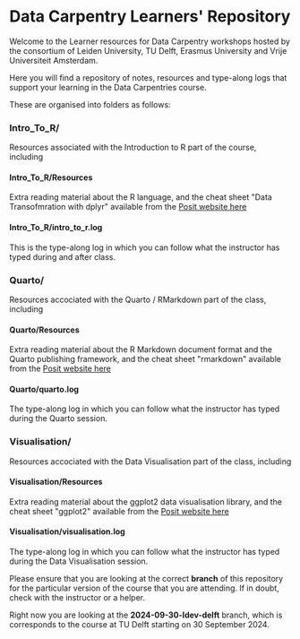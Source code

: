 # Data Carpentry Learners' Repository

Welcome to the Learner resources for Data Carpentry workshops hosted by the consortium of Leiden University, TU Delft, Erasmus University and Vrije Universiteit Amsterdam.

Here you will find a repository of notes, resources and type-along logs that support your learning in the Data Carpentries course.

These are organised into folders as follows:
### Intro_To_R/
Resources associated with the Introduction to R part of the course, including

#### Intro_To_R/Resources
Extra reading material about the R language, and the cheat sheet "Data Transofmration with dplyr" available from the [Posit website here](https://rstudio.github.io/cheatsheets/html/data-transformation.html?_gl=1*1qi8b6q*_ga*MTkyNzI0NTk1Ni4xNzAwNjU1MjU1*_ga_2C0WZ1JHG0*MTcyNjgyMDA3Mi4yLjAuMTcyNjgyMDA3Mi4wLjAuMA..)

#### Intro_To_R/intro_to_r.log
This is the type-along log in which you can follow what the instructor has typed during and after class.

### Quarto/
Resources accociated with the Quarto / RMarkdown part of the class, including

#### Quarto/Resources
Extra reading material about the R Markdown document format and the Quarto publishing framework, and the cheat sheet "rmarkdown" available from the [Posit website here](https://rstudio.github.io/cheatsheets/html/rmarkdown.html?_gl=1*ldghxo*_ga*MTkyNzI0NTk1Ni4xNzAwNjU1MjU1*_ga_2C0WZ1JHG0*MTcyNjgyMDA3Mi4yLjAuMTcyNjgyMDA3Mi4wLjAuMA..)

#### Quarto/quarto.log
The type-along log in which you can follow what the instructor has typed during the Quarto session.

### Visualisation/

Resources accociated with the Data Visualisation part of the class, including

#### Visualisation/Resources
Extra reading material about the ggplot2 data visualisation library, and the cheat sheet "ggplot2" available from the [Posit website here](https://rstudio.github.io/cheatsheets/html/data-visualization.html?_gl=1*12k10sa*_ga*MTkyNzI0NTk1Ni4xNzAwNjU1MjU1*_ga_2C0WZ1JHG0*MTcyNjgyMDA3Mi4yLjAuMTcyNjgyMDA3Mi4wLjAuMA..)

#### Visualisation/visualisation.log
The type-along log in which you can follow what the instructor has typed during the Data Visualisation session.



Please ensure that you are looking at the correct **branch** of this repository for the particular version of the course that you are attending. If in doubt, check with the instructor or a helper.

Right now you are looking at the **2024-09-30-ldev-delft** branch, which is corresponds to the course at TU Delft starting on 30 September 2024.
